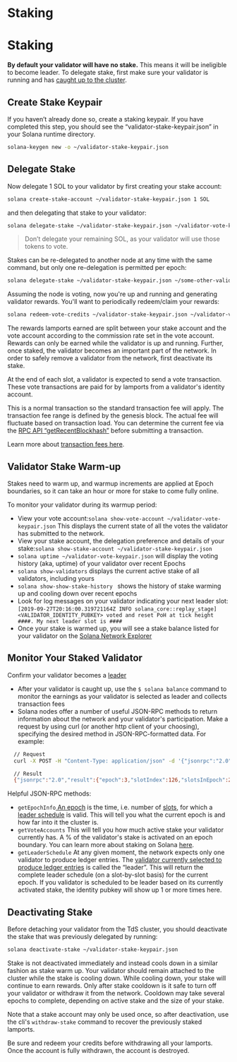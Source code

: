 # Staking

# Staking

**By default your validator will have no stake.** This means it will be ineligible to become leader.
To delegate stake, first make sure your validator is running and has [caught up to the cluster](monitoring-your-validator.md#validator-catch-up).

## Create Stake Keypair

If you haven’t already done so, create a staking keypair. If you have completed this step, you should see the “validator-stake-keypair.json” in your Solana runtime directory.

```bash
solana-keygen new -o ~/validator-stake-keypair.json
```

## Delegate Stake

Now delegate 1 SOL to your validator by first creating your stake account:

```bash
solana create-stake-account ~/validator-stake-keypair.json 1 SOL
```

and then delegating that stake to your validator:

```bash
solana delegate-stake ~/validator-stake-keypair.json ~/validator-vote-keypair.json
```

> Don’t delegate your remaining SOL, as your validator will use those tokens to vote.

Stakes can be re-delegated to another node at any time with the same command, but only one re-delegation is permitted per epoch:

```bash
solana delegate-stake ~/validator-stake-keypair.json ~/some-other-validator-vote-keypair.json
```

Assuming the node is voting, now you're up and running and generating validator rewards. You'll want to periodically redeem/claim your rewards:

```bash
solana redeem-vote-credits ~/validator-stake-keypair.json ~/validator-vote-keypair.json
```

The rewards lamports earned are split between your stake account and the vote account according to the commission rate set in the vote account. Rewards can only be earned while the validator is up and running. Further, once staked, the validator becomes an important part of the network. In order to safely remove a validator from the network, first deactivate its stake.

At the end of each slot, a validator is expected to send a vote transaction. These vote transactions are paid for by lamports from a validator's identity account.

This is a normal transaction so the standard transaction fee will apply. The transaction fee range is defined by the genesis block. The actual fee will fluctuate based on transaction load. You can determine the current fee via the [RPC API “getRecentBlockhash”](../api-reference/jsonrpc-api#getrecentblockhash) before submitting a transaction.

Learn more about [transaction fees here](../implemented-proposals/transaction-fees).

## Validator Stake Warm-up

Stakes need to warm up, and warmup increments are applied at Epoch boundaries, so it can take an hour or more for stake to come fully online.

To monitor your validator during its warmup period:

* View your vote account:`solana show-vote-account ~/validator-vote-keypair.json` This displays the current state of all the votes the validator has submitted to the network.
* View your stake account, the delegation preference and details of your stake:`solana show-stake-account ~/validator-stake-keypair.json`
* `solana uptime ~/validator-vote-keypair.json` will display the voting history \(aka, uptime\) of your validator over recent Epochs
* `solana show-validators` displays the current active stake of all validators, including yours
* `solana show-show-stake-history ` shows the history of stake warming up and cooling down over recent epochs
* Look for log messages on your validator indicating your next leader slot: `[2019-09-27T20:16:00.319721164Z INFO solana_core::replay_stage] <VALIDATOR_IDENTITY_PUBKEY> voted and reset PoH at tick height ####. My next leader slot is ####`
* Once your stake is warmed up, you will see a stake balance listed for your validator on the [Solana Network Explorer](http://explorer.solana.com/validators)

## Monitor Your Staked Validator

Confirm your validator becomes a [leader](../terminology.md#leader)

* After your validator is caught up, use the `$ solana balance` command to monitor the earnings as your validator is selected as leader and collects transaction fees
* Solana nodes offer a number of useful JSON-RPC methods to return information about the network and your validator's participation. Make a request by using curl \(or another http client of your choosing\), specifying the desired method in JSON-RPC-formatted data. For example:

```bash
  // Request
  curl -X POST -H "Content-Type: application/json" -d '{"jsonrpc":"2.0","id":1, "method":"getEpochInfo"}' http://localhost:8899

  // Result
  {"jsonrpc":"2.0","result":{"epoch":3,"slotIndex":126,"slotsInEpoch":256},"id":1}
```

Helpful JSON-RPC methods:

* `getEpochInfo`[ An epoch](../terminology.md#epoch) is the time, i.e. number of [slots](../terminology.md#slot), for which a [leader schedule](../terminology.md#leader-schedule) is valid. This will tell you what the current epoch is and how far into it the cluster is.
* `getVoteAccounts` This will tell you how much active stake your validator currently has. A % of the validator's stake is activated on an epoch boundary. You can learn more about staking on Solana [here](../cluster/stake-delegation-and-rewards.md).
* `getLeaderSchedule` At any given moment, the network expects only one validator to produce ledger entries. The [validator currently selected to produce ledger entries](../cluster/leader-rotation.md#leader-rotation) is called the “leader”.  This will return the complete leader schedule \(on a slot-by-slot basis\) for the current epoch. If you validator is scheduled to be leader based on its currently activated stake, the identity pubkey will show up 1 or more times here.

## Deactivating Stake

Before detaching your validator from the TdS cluster, you should deactivate the stake that was previously delegated by running:

```bash
solana deactivate-stake ~/validator-stake-keypair.json
```

Stake is not deactivated immediately and instead cools down in a similar fashion as stake warm up.  Your validator should remain attached to the cluster while the stake is cooling down. While cooling down, your stake will continue to earn rewards. Only after stake cooldown is it safe to turn off your validator or withdraw it from the network. Cooldown may take several epochs to complete, depending on active stake and the size of your stake.

Note that a stake account may only be used once, so after deactivation, use the cli's `withdraw-stake` command to recover the previously staked lamports.

Be sure and redeem your credits before withdrawing all your lamports. Once the account is fully withdrawn, the account is destroyed.
